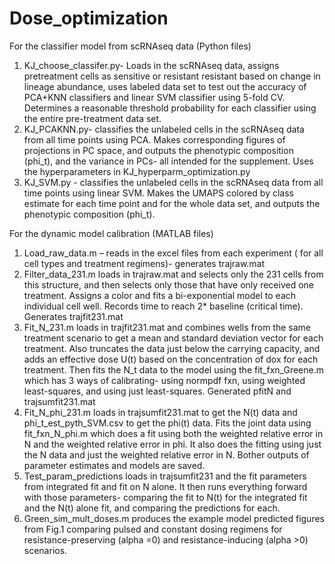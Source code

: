 # Dose_optimization

For the classifier model from scRNAseq data (Python files)
1. KJ_choose_classifer.py- Loads in the scRNAseq data, assigns pretreatment cells as sensitive or resistant resistant based on change in lineage abundance, uses labeled data set to test out the accuracy of PCA+KNN classifiers and linear SVM classifier using 5-fold CV. Determines a reasonable threshold probability for each classifier using the entire pre-treatment data set. 
2. KJ_PCAKNN.py- classifies the unlabeled cells in the scRNAseq data from all time points using PCA. Makes corresponding figures of projections in PC space, and outputs the phenotypic composition (phi_t), and the variance in PCs- all intended for the supplement. Uses the hyperparameters in KJ_hyperparm_optimization.py
3. KJ_SVM.py - classifies the unlabeled cells in the scRNAseq data from all time points using linear SVM. Makes the UMAPS colored by class estimate for each time point and for the whole data set, and outputs the phenotypic composition (phi_t).    


For the dynamic model calibration (MATLAB files)
1. Load_raw_data.m – reads in the excel files from each experiment ( for all cell types and treatment regimens)- generates trajraw.mat
2. Filter_data_231.m loads in trajraw.mat and selects only the 231 cells from this structure, and then selects only those that have only received one treatment. Assigns a color and fits a bi-exponential model to each individual cell well. Records time to reach 2* baseline (critical time).  Generates trajfit231.mat
3. Fit_N_231.m loads in trajfit231.mat and combines wells from the same treatment scenario to get a mean and standard deviation vector for each treatment. Also truncates the data just below the carrying capacity, and adds an effective dose U(t) based on the concentration of dox for each treatment. Then fits the N_t data to the model using the fit_fxn_Greene.m which has 3 ways of calibrating- using normpdf fxn, using weighted least-squares, and using just least-squares. Generated pfitN and trajsumfit231.mat
4. Fit_N_phi_231.m loads in trajsumfit231.mat to get the N(t) data and phi_t_est_pyth_SVM.csv to get the phi(t) data. Fits the joint data using fit_fxn_N_phi.m which does a fit using both the weighted relative error in N and the weighted relative error in phi. It also does the fitting using just the N data and just the weighted relative error in N. Bother outputs of parameter estimates and models are saved.
5. Test_param_predictions loads in trajsumfit231 and the fit parameters from integrated fit and fit on N alone. It then runs everything forward with those parameters- comparing the fit to N(t) for the integrated fit and the N(t) alone fit, and comparing the predictions for each. 
6. Green_sim_mult_doses.m produces the example model predicted figures from Fig.1 comparing pulsed and constant dosing regimens for resistance-preserving (alpha =0) and resistance-inducing (alpha >0) scenarios. 


